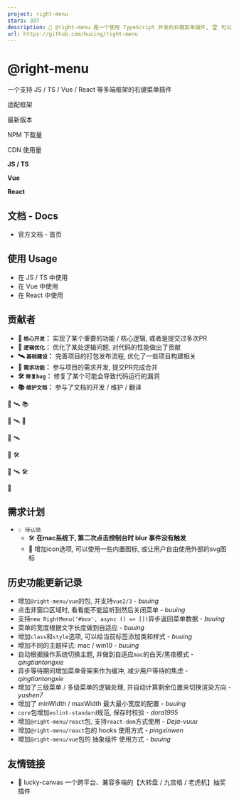 ```yaml
---
project: right-menu
stars: 397
description: 📜 @right-menu 是一个使用 TypeScript 开发的右键菜单插件, 🏆 可以在 JS / TS / Vue / React 等多端框架使用, 🦄 支持多级菜单 / 异步渲染 / 骨架Loading / 自适应主题 / mac黑夜模式
url: https://github.com/buuing/right-menu
---
```


@right-menu
===========

一个支持 JS / TS / Vue / React 等多端框架的右键菜单插件

适配框架

最新版本

NPM 下载量

CDN 使用量

**JS / TS**

**Vue**

**React**

  

文档 - Docs
---------

-   官方文档 - 首页

  

使用 Usage
--------

-   在 JS / TS 中使用
-   在 Vue 中使用
-   在 React 中使用

  

贡献者
---

-   **🤖 `核心开发`：** 实现了某个重要的功能 / 核心逻辑, 或者是提交过多次PR
-   **🦄 `逻辑优化`：** 优化了某处逻辑问题, 对代码的性能做出了贡献
-   **🛰 `基础建设`：** 完善项目的打包发布流程, 优化了一些项目构建相关
-   **🚧 `需求功能`：** 参与项目的需求开发, 提交PR完成合并
-   **🛠 `修复bug`：** 修复了某个可能会导致代码运行的漏洞
-   **📚 `维护文档`：** 参与了文档的开发 / 维护 / 翻译

🤖 🛰 📚

🤖 🛰 🚧

🤖 🛰

🤖 🛠

🤖 🛰 🛠

🚧

  

需求计划
----

-   `💡 待认领`
    -   🛠 **在mac系统下, 第二次点击控制台时 blur 事件没有触发**
    -   🚧 增加icon选项, 可以使用一些内置图标, 或让用户自由使用外部的svg图标

  

历史功能更新记录
--------

-   增加`@right-menu/vue`的包, 并支持`vue2/3` - _buuing_
-   点击非窗口区域时, 看看能不能监听到然后关闭菜单 - _buuing_
-   支持`new RightMenu('#box', async () => [])`异步返回菜单数据 - _buuing_
-   菜单的宽度根据文字长度做到自适应 - _buuing_
-   增加`class`和`style`选项, 可以给当前标签添加类和样式 - _buuing_
-   增加不同的主题样式: mac / win10 - _buuing_
-   自动根据操作系统切换主题, 并做到自适应`mac`的白天/黑夜模式 - _qingtiantongxie_
-   异步等待期间增加菜单骨架来作为缓冲, 减少用户等待的焦虑 - _qingtiantongxie_
-   增加了三级菜单 / 多级菜单的逻辑处理, 并自动计算剩余位置来切换渲染方向 - _yushen7_
-   增加了 minWidth / maxWidth 最大最小宽度的配置 - _buuing_
-   `core`包增加`eslint-standard`规范, 保存时校验 - _dora1995_
-   增加`@right-menu/react`包, 支持`react-dom`方式使用 - _Deja-vuuu_
-   增加`@right-menu/react`包的 hooks 使用方式 - _pingxinwen_
-   增加`@right-menu/vue`包的 抽象组件 使用方式 - _buuing_

  

友情链接
----

-   🎁 lucky-canvas 一个跨平台、兼容多端的【大转盘 / 九宫格 / 老虎机】抽奖插件
